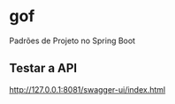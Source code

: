 # gof
 Padrões de Projeto no Spring Boot

## Testar a API
 http://127.0.0.1:8081/swagger-ui/index.html
